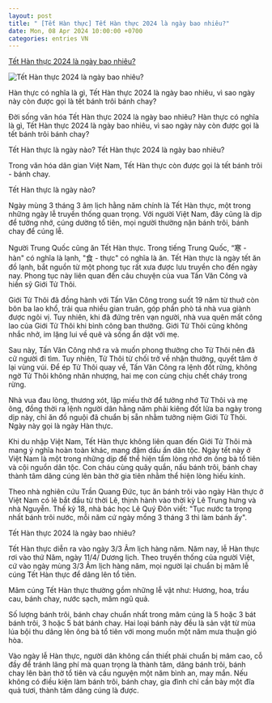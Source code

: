 ```yaml
---
layout: post
title: " [Tết Hàn thực] Tết Hàn thực 2024 là ngày bao nhiêu?"
date: Mon, 08 Apr 2024 10:00:00 +0700
categories: entries VN
---
```

[Tết Hàn thực 2024 là ngày bao nhiêu?](https://baohaiduong.vn/tet-han-thuc-2024-la-ngay-bao-nhieu-378099.html)

![Tết Hàn thực 2024 là ngày bao nhiêu?](https://bhd.1cdn.vn/2024/04/08/cdn-i.vtcnews.vn-upload-2024-04-07-_tet-han-thuc-la-gi-18094805.jpg)

Hàn thực có nghĩa là gì, Tết Hàn thực 2024 là ngày bao nhiêu, vì sao ngày này còn được gọi là tết bánh trôi bánh chay?

Đời sống văn hóa Tết Hàn thực 2024 là ngày bao nhiêu? Hàn thực có nghĩa là gì, Tết Hàn thực 2024 là ngày bao nhiêu, vì sao ngày này còn được gọi là tết bánh trôi bánh chay?

Tết Hàn thực là ngày nào? Tết Hàn thực 2024 là ngày bao nhiêu?

Trong văn hóa dân gian Việt Nam, Tết Hàn thực còn được gọi là tết bánh trôi - bánh chay.

Tết Hàn thực là ngày nào?

Ngày mùng 3 tháng 3 âm lịch hằng năm chính là Tết Hàn thực, một trong những ngày lễ truyền thống quan trọng. Với người Việt Nam, đây cũng là dịp để tưởng nhớ, cúng dường tổ tiên, mọi người thường nặn bánh trôi, bánh chay để cúng lễ.

Người Trung Quốc cũng ăn Tết Hàn thực. Trong tiếng Trung Quốc, “寒 - hàn" có nghĩa là lạnh, "食 - thực" có nghĩa là ăn. Tết Hàn thực là ngày tết ăn đồ lạnh, bắt nguồn từ một phong tục rất xưa được lưu truyền cho đến ngày nay. Phong tục này liên quan đến câu chuyện của vua Tấn Văn Công và hiền sỹ Giới Tử Thôi.

Giới Tử Thôi đã đồng hành với Tấn Văn Công trong suốt 19 năm từ thuở còn bôn ba lao khổ, trải qua nhiều gian truân, góp phần phò tá nhà vua giành được ngôi vị. Tuy nhiên, khi đã đứng trên vạn người, nhà vua quên mất công lao của Giới Tử Thôi khi bình công ban thưởng. Giới Tử Thôi cũng không nhắc nhở, im lặng lui về quê và sống ẩn dật với mẹ.

Sau này, Tấn Văn Công nhớ ra và muốn phong thưởng cho Tử Thôi nên đã cử người đi tìm. Tuy nhiên, Tử Thôi từ chối trở về nhận thưởng, quyết tâm ở lại vùng vúi. Để ép Tử Thôi quay về, Tấn Văn Công ra lệnh đốt rừng, không ngờ Tử Thôi không nhân nhượng, hai mẹ con cùng chịu chết cháy trong rừng.

Nhà vua đau lòng, thương xót, lập miếu thờ để tưởng nhớ Tử Thôi và mẹ ông, đồng thời ra lệnh người dân hằng năm phải kiêng đốt lửa ba ngày trong dịp này, chỉ ăn đồ nguội đã chuẩn bị sẵn nhằm tưởng niệm Giới Tử Thôi. Ngày này gọi là ngày Hàn thực.

Khi du nhập Việt Nam, Tết Hàn thực không liên quan đến Giới Tử Thôi mà mang ý nghĩa hoàn toàn khác, mang đậm dấu ấn dân tộc. Ngày tết này ở Việt Nam là một trong những dịp để thể hiện tấm lòng nhớ ơn ông bà tổ tiên và cội nguồn dân tộc. Con cháu cùng quây quần, nấu bánh trôi, bánh chay thành tâm dâng cúng lên bàn thờ gia tiên nhằm thể hiện lòng hiếu kính.

Theo nhà nghiên cứu Trần Quang Đức, tục ăn bánh trôi vào ngày Hàn thực ở Việt Nam có lẽ bắt đầu từ thời Lê, thịnh hành vào thời kỳ Lê Trung hưng và nhà Nguyễn. Thế kỷ 18, nhà bác học Lê Quý Đôn viết: "Tục nước ta trọng nhất bánh trôi nước, mỗi năm cứ ngày mồng 3 tháng 3 thì làm bánh ấy".

Tết Hàn thực 2024 là ngày bao nhiêu?

Tết Hàn thực diễn ra vào ngày 3/3 Âm lịch hàng năm. Năm nay, lễ Hàn thực rơi vào thứ Năm, ngày 11/4/ Dương lịch. Theo truyền thống của người Việt, cứ vào ngày mùng 3/3 Âm lịch hàng năm, mọi người lại chuẩn bị mâm lễ cúng Tết Hàn thực để dâng lên tổ tiên.

Mâm cúng Tết Hàn thực thường gồm những lễ vật như: Hương, hoa, trầu cau, bánh chay, nước sạch, mâm ngũ quả.

Số lượng bánh trôi, bánh chay chuẩn nhất trong mâm cúng là 5 hoặc 3 bát bánh trôi, 3 hoặc 5 bát bánh chay. Hai loại bánh này đều là sản vật từ mùa lúa bội thu dâng lên ông bà tổ tiên với mong muốn một năm mưa thuận gió hòa.

Vào ngày lễ Hàn thực, người dân không cần thiết phải chuẩn bị mâm cao, cỗ đầy để tránh lãng phí mà quan trọng là thành tâm, dâng bánh trôi, bánh chay lên bàn thờ tổ tiên và cầu nguyện một năm bình an, may mắn. Nếu không có điều kiện làm bánh trôi, bánh chay, gia đình chỉ cần bày một đĩa quả tươi, thành tâm dâng cúng là được.


